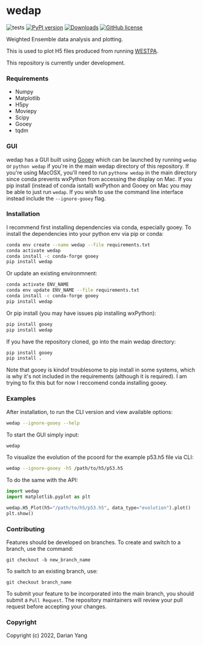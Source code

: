 wedap
===========================
![tests](https://github.com/darianyang/wedap/actions/workflows/tests.yml/badge.svg)
[![PyPI version](https://badge.fury.io/py/wedap.svg)](https://badge.fury.io/py/wedap)
[![Downloads](https://pepy.tech/badge/wedap)](https://pepy.tech/project/wedap)
[![GitHub license](https://img.shields.io/github/license/darianyang/wedap)](https://github.com/darianyang/wedap/blob/master/LICENSE)

Weighted Ensemble data analysis and plotting.

This is used to plot H5 files produced from running [WESTPA](https://github.com/westpa/westpa).

This repository is currently under development.

### Requirements

- Numpy
- Matplotlib
- H5py
- Moviepy
- Scipy
- Gooey
- tqdm

### GUI

wedap has a GUI built using [Gooey](https://github.com/chriskiehl/Gooey) which can be launched by running `wedap` or `python wedap` if you're in the main wedap directory of this repository. If you're using MacOSX, you'll need to run `pythonw wedap` in the main directory since conda prevents wxPython from accessing the display on Mac. If you pip install (instead of conda isntall) wxPython and Gooey on Mac you may be able to just run `wedap`. If you wish to use the command line interface instead include the `--ignore-gooey` flag.

### Installation
I recommend first installing dependencies via conda, especially gooey.
To install the dependencies into your python env via pip or conda:
``` bash
conda env create --name wedap --file requirements.txt
conda activate wedap
conda install -c conda-forge gooey
pip install wedap
```
Or update an existing environmnent:
``` bash
conda activate ENV_NAME
conda env update ENV_NAME --file requirements.txt
conda install -c conda-forge gooey
pip install wedap
```
Or pip install (you may have issues pip installing wxPython):
``` bash
pip install gooey
pip install wedap
```
If you have the repository cloned, go into the main wedap directory:
``` bash
pip install gooey
pip install .
```

Note that gooey is kindof troublesome to pip install in some systems, which is why it's not included in the requirements (although it is required). I am trying to fix this but for now I reccomend conda installing gooey.

### Examples

After installation, to run the CLI version and view available options:
``` bash
wedap --ignore-gooey --help
```
To start the GUI simply input:
``` bash
wedap
```
To visualize the evolution of the pcoord for the example p53.h5 file via CLI:
``` bash
wedap --ignore-gooey -h5 /path/to/h5/p53.h5
```
To do the same with the API:
``` Python
import wedap
import matplotlib.pyplot as plt

wedap.H5_Plot(h5="/path/to/h5/p53.h5", data_type="evolution").plot()
plt.show()
```
### Contributing

Features should be developed on branches. To create and switch to a branch, use the command:

`git checkout -b new_branch_name`

To switch to an existing branch, use:

`git checkout branch_name`

To submit your feature to be incorporated into the main branch, you should submit a `Pull Request`. The repository maintainers will review your pull request before accepting your changes.

### Copyright

Copyright (c) 2022, Darian Yang
